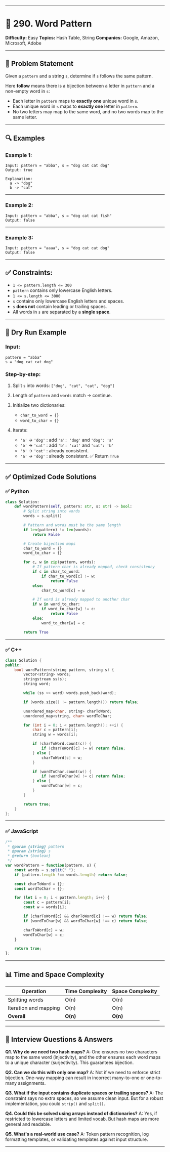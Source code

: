 
---

# 🧠 290. Word Pattern

**Difficulty:** Easy
**Topics:** Hash Table, String
**Companies:** Google, Amazon, Microsoft, Adobe

---

## 📝 Problem Statement

Given a `pattern` and a string `s`, determine if `s` follows the same pattern.

Here **follow** means there is a bijection between a letter in `pattern` and a non-empty word in `s`:

* Each letter in `pattern` maps to **exactly one** unique word in `s`.
* Each unique word in `s` maps to **exactly one** letter in `pattern`.
* No two letters may map to the same word, and no two words map to the same letter.

---

## 🔍 Examples

### Example 1:

```
Input: pattern = "abba", s = "dog cat cat dog"
Output: true

Explanation:
  a -> "dog"
  b -> "cat"
```

---

### Example 2:

```
Input: pattern = "abba", s = "dog cat cat fish"
Output: false
```

---

### Example 3:

```
Input: pattern = "aaaa", s = "dog cat cat dog"
Output: false
```

---

## ✅ Constraints:

* `1 <= pattern.length <= 300`
* `pattern` contains only lowercase English letters.
* `1 <= s.length <= 3000`
* `s` contains only lowercase English letters and spaces.
* `s` **does not** contain leading or trailing spaces.
* All words in `s` are separated by a **single space**.

---

## 🧠 Dry Run Example

### Input:

```
pattern = "abba"
s = "dog cat cat dog"
```

### Step-by-step:

1. Split `s` into words: `["dog", "cat", "cat", "dog"]`
2. Length of `pattern` and `words` match → continue.
3. Initialize two dictionaries:

   * `char_to_word = {}`
   * `word_to_char = {}`
4. Iterate:

   * `'a'` → `'dog'` : add `'a': 'dog'` and `'dog': 'a'`
   * `'b'` → `'cat'` : add `'b': 'cat'` and `'cat': 'b'`
   * `'b'` → `'cat'` : already consistent.
   * `'a'` → `'dog'` : already consistent.
     ✅ Return `True`

---

## ✅ Optimized Code Solutions

### ✅ Python

```python
class Solution:
    def wordPattern(self, pattern: str, s: str) -> bool:
        # Split string into words
        words = s.split()

        # Pattern and words must be the same length
        if len(pattern) != len(words):
            return False

        # Create bijection maps
        char_to_word = {}
        word_to_char = {}

        for c, w in zip(pattern, words):
            # If pattern char is already mapped, check consistency
            if c in char_to_word:
                if char_to_word[c] != w:
                    return False
            else:
                char_to_word[c] = w

            # If word is already mapped to another char
            if w in word_to_char:
                if word_to_char[w] != c:
                    return False
            else:
                word_to_char[w] = c

        return True
```

---

### ✅ C++

```cpp
class Solution {
public:
    bool wordPattern(string pattern, string s) {
        vector<string> words;
        stringstream ss(s);
        string word;

        while (ss >> word) words.push_back(word);

        if (words.size() != pattern.length()) return false;

        unordered_map<char, string> charToWord;
        unordered_map<string, char> wordToChar;

        for (int i = 0; i < pattern.length(); ++i) {
            char c = pattern[i];
            string w = words[i];

            if (charToWord.count(c)) {
                if (charToWord[c] != w) return false;
            } else {
                charToWord[c] = w;
            }

            if (wordToChar.count(w)) {
                if (wordToChar[w] != c) return false;
            } else {
                wordToChar[w] = c;
            }
        }

        return true;
    }
};
```

---

### ✅ JavaScript

```javascript
/**
 * @param {string} pattern
 * @param {string} s
 * @return {boolean}
 */
var wordPattern = function(pattern, s) {
    const words = s.split(" ");
    if (pattern.length !== words.length) return false;

    const charToWord = {};
    const wordToChar = {};

    for (let i = 0; i < pattern.length; i++) {
        const c = pattern[i];
        const w = words[i];

        if (charToWord[c] && charToWord[c] !== w) return false;
        if (wordToChar[w] && wordToChar[w] !== c) return false;

        charToWord[c] = w;
        wordToChar[w] = c;
    }

    return true;
};
```

---

## 📊 Time and Space Complexity

| Operation             | Time Complexity | Space Complexity |
| --------------------- | --------------- | ---------------- |
| Splitting words       | O(n)            | O(n)             |
| Iteration and mapping | O(n)            | O(n)             |
| **Overall**           | **O(n)**        | **O(n)**         |

---

## 💬 Interview Questions & Answers

**Q1. Why do we need two hash maps?**
A: One ensures no two characters map to the same word (injectivity), and the other ensures each word maps to a unique character (surjectivity). This guarantees bijection.

**Q2. Can we do this with only one map?**
A: Not if we need to enforce strict bijection. One-way mapping can result in incorrect many-to-one or one-to-many assignments.

**Q3. What if the input contains duplicate spaces or trailing spaces?**
A: The constraint says no extra spaces, so we assume clean input. But for a robust implementation, you could `strip()` and `split()`.

**Q4. Could this be solved using arrays instead of dictionaries?**
A: Yes, if restricted to lowercase letters and limited vocab. But hash maps are more general and readable.

**Q5. What's a real-world use case?**
A: Token pattern recognition, log formatting templates, or validating templates against input structure.

---
